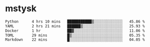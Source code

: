 # mstysk

<!--START_SECTION:waka-->

```txt
Python      4 hrs 10 mins   ███████████▒░░░░░░░░░░░░░   45.86 %
YAML        2 hrs 21 mins   ██████▒░░░░░░░░░░░░░░░░░░   25.93 %
Docker      1 hr            ██▓░░░░░░░░░░░░░░░░░░░░░░   11.06 %
TOML        29 mins         █▒░░░░░░░░░░░░░░░░░░░░░░░   05.35 %
Markdown    22 mins         █░░░░░░░░░░░░░░░░░░░░░░░░   04.05 %
```

<!--END_SECTION:waka-->
